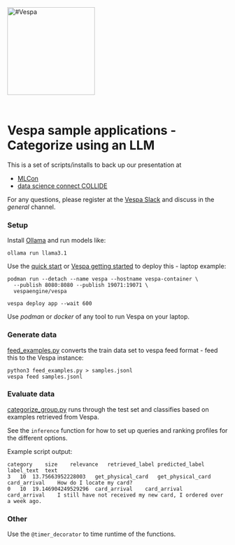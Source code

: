 
<!-- Copyright Vespa.ai. Licensed under the terms of the Apache 2.0 license. See LICENSE in the project root. -->

<picture>
  <source media="(prefers-color-scheme: dark)" srcset="https://vespa.ai/assets/vespa-ai-logo-heather.svg">
  <source media="(prefers-color-scheme: light)" srcset="https://vespa.ai/assets/vespa-ai-logo-rock.svg">
  <img alt="#Vespa" width="200" src="https://vespa.ai/assets/vespa-ai-logo-rock.svg" style="margin-bottom: 25px;">
</picture>

# Vespa sample applications - Categorize using an LLM
This is a set of scripts/installs to back up our presentation at 
* [MLCon](https://mlconference.ai/machine-learning-advanced-development/adaptive-incontext-learning/)
* [data science connect COLLIDE](https://datasciconnect.com/events/collide/agenda/)

For any questions, please register at the
[Vespa Slack](https://join.slack.com/t/vespatalk/shared_invite/zt-nq61o73o-Lsun7Fnm5N8uA6UAfIycIg)
and discuss in the _general_ channel.


### Setup

Install [Ollama](https://ollama.com/) and run models like: 
```shell
ollama run llama3.1
```

Use the [quick start](https://docs.vespa.ai/en/vespa-quick-start.html) or
[Vespa getting started](https://cloud.vespa.ai/en/getting-started) to deploy this - laptop example:
```shell
podman run --detach --name vespa --hostname vespa-container \  
  --publish 8080:8080 --publish 19071:19071 \
  vespaengine/vespa
  
vespa deploy app --wait 600
```
Use _podman_ or _docker_ of any tool to run Vespa on your laptop.


### Generate data

[feed_examples.py](feed_examples.py) converts the train data set to vespa feed format -
feed this to the Vespa instance:
```shell
python3 feed_examples.py > samples.jsonl
vespa feed samples.jsonl
```


### Evaluate data

[categorize_group.py](categorize_group.py) runs through the test set
and classifies based on examples retrieved from Vespa.

See the `inference` function for how to set up queries and ranking profiles for the different options.

Example script output:
```
category	size	relevance	retrieved_label	predicted_label	label_text	text
3	10	13.75663952228003	get_physical_card	get_physical_card	card_arrival	How do I locate my card?
0	10	19.146904249529296	card_arrival	card_arrival	card_arrival	I still have not received my new card, I ordered over a week ago.
```

### Other
Use the `@timer_decorator` to time runtime of the functions.

